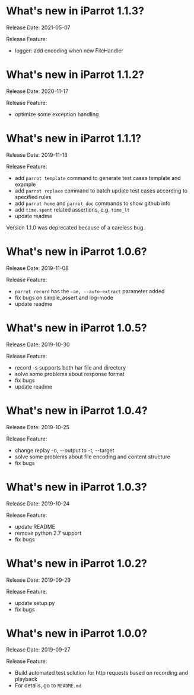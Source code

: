 What's new in iParrot 1.1.3?
===========================
Release Date: 2021-05-07

Release Feature:
* logger: add encoding when new FileHandler


What's new in iParrot 1.1.2?
===========================
Release Date: 2020-11-17

Release Feature:
* optimize some exception handling


What's new in iParrot 1.1.1?
===========================
Release Date: 2019-11-18

Release Feature:
* add `parrot template` command to generate test cases template and example
* add `parrot replace` command to batch update test cases according to specified rules
* add `parrot home` and `parrot doc` commands to show github info
* add `time.spent` related assertions, e.g. `time_lt`
* update readme

Version 1.1.0 was deprecated because of a careless bug.

What's new in iParrot 1.0.6?
===========================
Release Date: 2019-11-08

Release Feature:
* `parrot record` has the `-ae, --auto-extract` parameter added
* fix bugs on simple_assert and log-mode
* update readme

What's new in iParrot 1.0.5?
===========================
Release Date: 2019-10-30

Release Feature:
* record -s supports both har file and directory
* solve some problems about response format
* fix bugs
* update readme

What's new in iParrot 1.0.4?
===========================
Release Date: 2019-10-25

Release Feature:
* change replay -o, --output to -t, --target
* solve some problems about file encoding and content structure
* fix bugs

What's new in iParrot 1.0.3?
===========================
Release Date: 2019-10-24

Release Feature:
* update README
* remove python 2.7 support
* fix bugs

What's new in iParrot 1.0.2?
===========================
Release Date: 2019-09-29

Release Feature:
* update setup.py
* fix bugs

What's new in iParrot 1.0.0?
===========================
Release Date: 2019-09-27

Release Feature:
* Build automated test solution for http requests based on recording and playback
* For details, go to `README.md`

